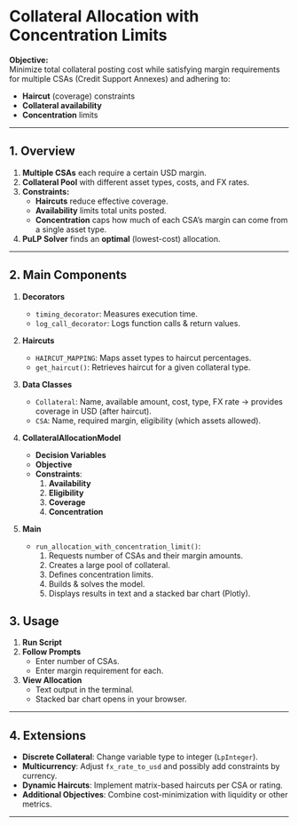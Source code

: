 # Collateral Allocation with Concentration Limits

**Objective:**  
Minimize total collateral posting cost while satisfying margin requirements for multiple CSAs (Credit Support Annexes) and adhering to:  
- **Haircut** (coverage) constraints  
- **Collateral availability**  
- **Concentration** limits  

---

## 1. Overview

1. **Multiple CSAs** each require a certain USD margin.  
2. **Collateral Pool** with different asset types, costs, and FX rates.  
3. **Constraints:**
   - **Haircuts** reduce effective coverage.  
   - **Availability** limits total units posted.  
   - **Concentration** caps how much of each CSA’s margin can come from a single asset type.  
4. **PuLP Solver** finds an **optimal** (lowest-cost) allocation.

---

## 2. Main Components

1. **Decorators**  
   - `timing_decorator`: Measures execution time.  
   - `log_call_decorator`: Logs function calls & return values.

2. **Haircuts**  
   - `HAIRCUT_MAPPING`: Maps asset types to haircut percentages.  
   - `get_haircut()`: Retrieves haircut for a given collateral type.

3. **Data Classes**  
   - `Collateral`: Name, available amount, cost, type, FX rate → provides coverage in USD (after haircut).  
   - `CSA`: Name, required margin, eligibility (which assets allowed).

4. **CollateralAllocationModel**  
   - **Decision Variables** 
   - **Objective**  
   - **Constraints**:
     1. **Availability**
     2. **Eligibility** 
     3. **Coverage**
     4. **Concentration**

5. **Main**  
   - `run_allocation_with_concentration_limit()`:  
     1. Requests number of CSAs and their margin amounts.  
     2. Creates a large pool of collateral.  
     3. Defines concentration limits.  
     4. Builds & solves the model.  
     5. Displays results in text and a stacked bar chart (Plotly).


## 3. Usage

1. **Run Script**  
2. **Follow Prompts**  
   - Enter number of CSAs.  
   - Enter margin requirement for each.  
3. **View Allocation**  
   - Text output in the terminal.  
   - Stacked bar chart opens in your browser.

---

## 4. Extensions

- **Discrete Collateral**: Change variable type to integer (`LpInteger`).  
- **Multicurrency**: Adjust `fx_rate_to_usd` and possibly add constraints by currency.  
- **Dynamic Haircuts**: Implement matrix-based haircuts per CSA or rating.  
- **Additional Objectives**: Combine cost-minimization with liquidity or other metrics.

---
